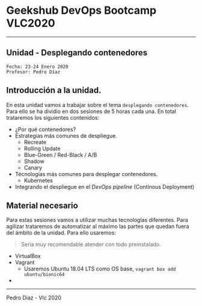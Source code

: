 # Geekshub DevOps Bootcamp VLC2020
----

## Unidad - Desplegando contenedores

```
Fecha: 23-24 Enero 2020
Profesor: Pedro Díaz
```


## Introducción a la unidad.

En esta unidad vamos a trabajar sobre el tema `desplegando contenedores`. Para ello se ha dividio en dos sesiones de 5 horas cada una. En total trataremos los siguientes contenidos:

- ¿Por qué contenedores?
- Estrategias más comunes de despliegue. 
    - Recreate
    - Rolling Update
    - Blue-Green / Red-Black / A/B
    - Shadow
    - Canary
- Técnologías más comunes para desplegar contenedores.
    - Kubernetes
- Integrando el despliegue en el _DevOps pipeline_ (Continous Deployment)

## Material necesario

Para estas sesiones vamos a utilizar muchas tecnologías diferentes. Para agilizar trataremos de automatizar al máximo las partes que quedan fuera del ámbito de la unidad. Para ello usaremos:

> Sería muy recomendable atender con todo preinstalado.

- VirtualBox
- Vagrant
    - Usaremos Ubuntu 18.04 LTS como OS base, `vagrant box add ubuntu/bionic64`
-

----

Pedro Díaz - Vlc 2020
